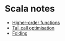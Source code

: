 # Scala notes

* [Higher-order functions](hof/)
* [Tail call optimisation](tailrec/)
* [Folding](fold/)
